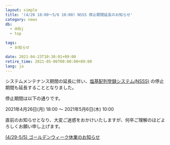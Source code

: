 ```yaml
---
layout: simple
title: '(4/26 18:00～5/6 10:00) NSSS 停止期間延長のお知らせ'
category: news
db:
  - ddbj
  - top

tags:
  - お知らせ

date: 2021-04-23T10:30:01+09:00
retire_time: 2021-05-06T00:00:00+09:00
lang: ja
---
```


システムメンテナンス期間の延長に伴い、[塩基配列登録システム(NSSS)](/ddbj/web-submission.html) の停止期間も延長することとなりました。

停止期間は以下の通りです。

2021年4月26日(月) 18:00 ～ 2021年5月6日(木) 10:00

直前のお知らせとなり、大変ご迷惑をおかけいたしますが、何卒ご理解のほどよろしくお願い申し上げます。

[(4/29-5/5) ゴールデンウィーク休業のお知らせ](/news/ja/2021-04-01.html)


